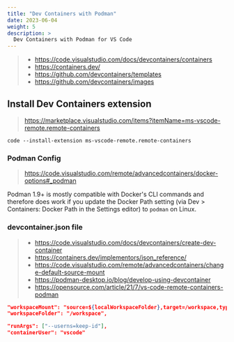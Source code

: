 ```yaml
---
title: "Dev Containers with Podman"
date: 2023-06-04
weight: 5
description: >
  Dev Containers with Podman for VS Code
---
```


> - <https://code.visualstudio.com/docs/devcontainers/containers>
> - <https://containers.dev/>
> - <https://github.com/devcontainers/templates>
> - <https://github.com/devcontainers/images>

## Install Dev Containers extension

> <https://marketplace.visualstudio.com/items?itemName=ms-vscode-remote.remote-containers>

```shell
code --install-extension ms-vscode-remote.remote-containers
```

### Podman Config

> https://code.visualstudio.com/remote/advancedcontainers/docker-options#_podman

Podman 1.9+ is mostly compatible with Docker's CLI commands and therefore does work if you update the Docker Path setting (via Dev > Containers: Docker Path in the Settings editor) to `podman` on Linux.

### devcontainer.json file

> - <https://code.visualstudio.com/docs/devcontainers/create-dev-container>
> - <https://containers.dev/implementors/json_reference/>
> - <https://code.visualstudio.com/remote/advancedcontainers/change-default-source-mount>
> - <https://podman-desktop.io/blog/develop-using-devcontainer>
> - <https://opensource.com/article/21/7/vs-code-remote-containers-podman>

```json
"workspaceMount": "source=${localWorkspaceFolder},target=/workspace,type=bind,Z",
"workspaceFolder": "/workspace",

"runArgs": ["--userns=keep-id"],
"containerUser": "vscode"
```
